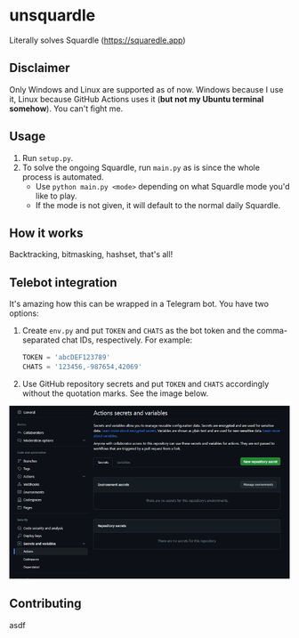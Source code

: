# unsquardle
Literally solves Squardle (https://squaredle.app)

## Disclaimer
Only Windows and Linux are supported as of now. Windows because I use it, Linux because GitHub Actions uses it (**but not my Ubuntu terminal somehow**). You can't fight me.

## Usage
1. Run `setup.py`.
1. To solve the ongoing Squardle, run `main.py` as is since the whole process is automated.
    - Use `python main.py <mode>` depending on what Squardle mode you'd like to play.
    - If the mode is not given, it will default to the normal daily Squardle.

## How it works

Backtracking, bitmasking, hashset, that's all!

## Telebot integration

It's amazing how this can be wrapped in a Telegram bot. You have two options:
1. Create `env.py` and put `TOKEN` and `CHATS` as the bot token and the comma-separated chat IDs, respectively. For example:

    ```py
    TOKEN = 'abcDEF123789'
    CHATS = '123456,-987654,42069'
    ```

1. Use GitHub repository secrets and put `TOKEN` and `CHATS` accordingly without the quotation marks. See the image below.

![secret](images/secret.png)

## Contributing

asdf